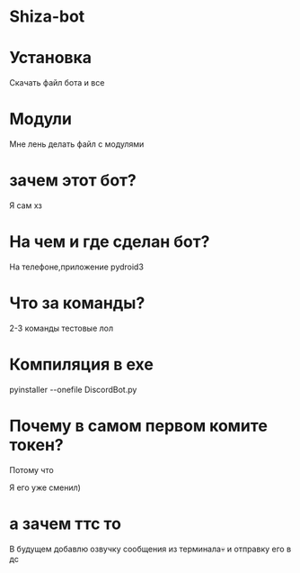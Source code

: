 # Shiza-bot
# Установка
Скачать файл бота и все
# Модули
Мне лень делать файл с модулями
# зачем этот бот? 
Я сам хз
# На чем и где сделан бот? 
На телефоне,приложение pydroid3
# Что за команды? 
2-3 команды тестовые лол
# Компиляция в exe
pyinstaller --onefile DiscordBot.py
# Почему в самом первом комите токен? 
Потому что

Я его уже сменил)
# а зачем ттс то
В будущем добавлю озвучку сообщения из терминала💀 и отправку его в дс
